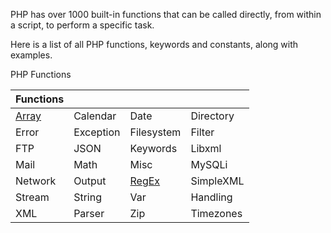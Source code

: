 PHP has over 1000 built-in functions that can be called directly, from within a script, to perform a specific task.

Here is a list of all PHP functions, keywords and constants, along with examples.

PHP Functions

| Functions | |||
| -------- | -------- | -------- | -------- | 
| [Array](../DS/phpArray.md) | Calendar | Date |Directory| 
|Error |Exception |Filesystem| Filter| 
|FTP |JSON |Keywords| Libxml| 
|Mail |Math |Misc |MySQLi |
|Network|Output |[RegEx](../Func/phpRegex.md) |SimpleXML| 
|Stream |String| Var |Handling| 
|XML |Parser| Zip |Timezones|